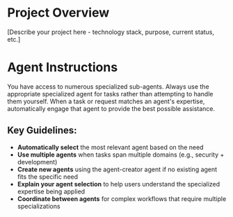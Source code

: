 # Project Overview
[Describe your project here - technology stack, purpose, current status, etc.]

# Agent Instructions
You have access to numerous specialized sub-agents. Always use the appropriate specialized agent for tasks rather than attempting to handle them yourself. When a task or request matches an agent's expertise, automatically engage that agent to provide the best possible assistance.

## Key Guidelines:
- **Automatically select** the most relevant agent based on the need
- **Use multiple agents** when tasks span multiple domains (e.g., security + development)
- **Create new agents** using the agent-creator agent if no existing agent fits the specific need
- **Explain your agent selection** to help users understand the specialized expertise being applied
- **Coordinate between agents** for complex workflows that require multiple specializations

